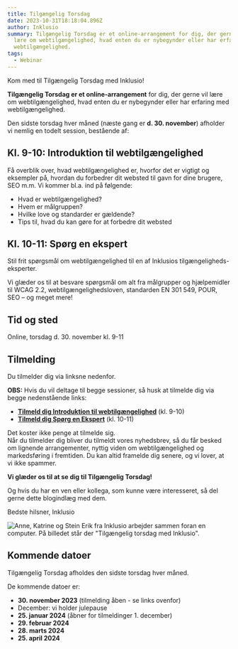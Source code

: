 ```yaml
---
title: Tilgængelig Torsdag
date: 2023-10-31T18:18:04.896Z
author: Inklusio
summary: Tilgængelig Torsdag er et online-arrangement for dig, der gerne vil
  lære om webtilgængelighed, hvad enten du er nybegynder eller har erfaring med
  webtilgængelighed.
tags:
  - Webinar
---
```

Kom med til Tilgængelig Torsdag med Inklusio!

**Tilgængelig Torsdag er et online-arrangement** for dig, der gerne vil lære om webtilgængelighed, hvad enten du er nybegynder eller har erfaring med webtilgængelighed. 

D﻿en sidste torsdag hver måned (næste gang er **d. 30. november**) afholder vi nemlig en todelt session, bestående af:

## Kl. 9-10: **Introduktion til webtilgængelighed**

Få overblik over, hvad webtilgængelighed er, hvorfor det er vigtigt og eksempler på, hvordan du forbedrer dit websted til gavn for dine brugere, SEO m.m. Vi kommer bl.a. ind på følgende: 

* Hvad er webtilgængelighed?
* Hvem er målgruppen?
* Hvilke love og standarder er gældende? 
* Tips til, hvad du kan gøre for at forbedre dit websted

## Kl. 10-11: **Spørg en ekspert**

Stil frit spørgsmål om webtilgængelighed til en af Inklusios tilgængeligheds-eksperter.

Vi glæder os til at besvare spørgsmål om alt fra målgrupper og hjælpemidler til WCAG 2.2, webtilgængelighedsloven, standarden EN 301 549, POUR, SEO – og meget mere! 

## T﻿id og sted

O﻿nline, torsdag d. 30. november kl. 9-11

## **Tilmelding**

Du tilmelder dig via linksne nedenfor. 

**OBS:** Hvis du vil deltage til begge sessioner, så husk at tilmelde dig via begge nedenstående links:

* **[﻿Tilmeld dig Introduktion til webtilgængelighed](https://us02web.zoom.us/webinar/register/WN_yfIft2xbSwuwWKnV6fWoKw)** (﻿kl. 9-10)
* **[Tilmeld dig Spørg en Ekspert](https://us02web.zoom.us/webinar/register/WN_0z9ytg6iS3SrG69JeUSGug)** (kl. 10-11)

D﻿et koster ikke penge at tilmelde sig.\
Når du tilmelder dig bliver du tilmeldt vores nyhedsbrev, så du får besked om lignende arrangementer, nyttig viden om webtilgængelighed og markedsføring i fremtiden. Du kan altid framelde dig senere, og vi lover, at vi ikke spammer.

**Vi glæder os til at se dig til Tilgængelig Torsdag!**

Og hvis du har en ven eller kollega, som kunne være interesseret, så del gerne dette blogindlæg med dem.

Bedste hilsner, Inklusio

![Anne, Katrine og Stein Erik fra Inklusio arbejder sammen foran en computer. På billedet står der "Tilgængelig torsdag med Inklusio". ](/img/tilgængelig-torsdag-anne-katrine-stein-erik.png "Tilgængelig Torsdag med Inklusio")

## K﻿ommende datoer

T﻿ilgængelig Torsdag afholdes den sidste torsdag hver måned. 

D﻿e kommende datoer er: 

* **3﻿0. november 2023** (tilmelding åben - se links ovenfor)
* December: vi holder julepause
* **25. januar 2024** (åbner for tilmeldinger 1. december)
* **2﻿9. februar 2024**
* **2﻿8. marts 2024**
* **2﻿5. april 2024**